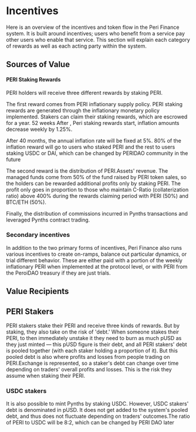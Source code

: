 # Incentives

Here is an overview of the incentives and token flow in the Peri Finance system. It is built around incentives; users who benefit from a service pay other users who enable that service. This section will explain each category of rewards as well as each acting party within the system.

## Sources of Value

#### PERI Staking Rewards <a id="snx-staking-rewards"></a>

PERI holders will receive three different rewards by staking PERI.

The first reward comes from PERI inflationary supply policy. PERI staking rewards are generated through the inflationary monetary policy implemented. Stakers can claim their staking rewards, which are escrowed for a year. 52 weeks After , Peri staking rewards start, inflation amounts decrease weekly by 1.25%. 

After 40 months, the annual inflation rate will be fixed at 5%. 80% of the inflation reward will go to users who staked PERI and the rest to users staking USDC or DAI, which can be changed by PERIDAO community in the future

The second reward is the distribution of PERI.Assets' revenue. The managed funds come from 50% of the fund raised by PERI token sales, so the holders can be rewarded additional profits only by staking PERI. The profit only goes in proportion to those who maintain C-Ratio \(collaterization ratio\) above 400% during the rewards claiming period with PERI \(50%\) and BTC/ETH \(50%\).

Finally, the distribution of commissions incurred in Pynths transactions and leveraged Pynths contract trading.

### Secondary incentives <a id="secondary-incentives"></a>

In addition to the two primary forms of incentives, Peri Finance also runs various incentives to create on-ramps, balance out particular dynamics, or trial different behavior. These are either paid with a portion of the weekly inflationary PERI when implemented at the protocol level, or with PERI from the PeroiDAO treasury if they are just trials.

## Value Recipients

## PERI Stakers

PERI stakers stake their PERI and receive three kinds of rewards. But by staking, they also take on the risk of 'debt.' When someone stakes their PERI, to then immediately unstake it they need to burn as much pUSD as they just minted — this pUSD figure is their debt, and all PERI stakers' debt is pooled together \(with each staker holding a proportion of it\). But this pooled debt is also where profits and losses from people trading on PERI.Exchange is represented, so a staker's debt can change over time depending on traders' overall profits and losses. This is the risk they assume when staking their PERI.

### USDC stakers

It is also possible to mint Pynths by staking USDC. However, USDC stakers' debt is denominated in pUSD. It does not get added to the system's pooled debt, and thus does not fluctuate depending on traders' outcomes.The ratio of PERI to USDC will be 8:2, which can be changed by PERI DAO later



